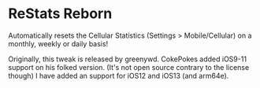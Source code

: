 # ReStats Reborn

Automatically resets the Cellular Statistics (Settings > Mobile/Cellular) on a monthly, weekly or daily basis!

Originally, this tweak is released by greenywd.
CokePokes added iOS9-11 support on his folked version. (It's not open source contrary to the license though)
I have added an support for iOS12 and iOS13 (and arm64e).
